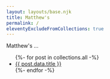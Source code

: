 ```yaml
---
layout: layouts/base.njk
title: Matthew's
permalink: /
eleventyExcludeFromCollections: true
---
```

Matthew's ...
<ul>
{%- for post in collections.all -%}
  <li><a href="{{ post.url }}">{{ post.data.title }}</a></li>
{%- endfor -%}
</ul>